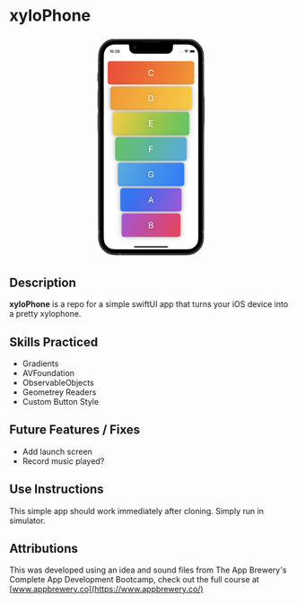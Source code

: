 # xyloPhone

<p align="center">
  <img src="https://github.com/PhilomathMac/xyloPhone/blob/main/PortfolioImage.png?raw=true" alt="xylophone screenshot" width="200"/>
</p>

## Description
**xyloPhone** is a repo for a simple swiftUI app that turns your iOS device into a pretty xylophone. 

## Skills Practiced

* Gradients
* AVFoundation
* ObservableObjects
* Geometrey Readers
* Custom Button Style

## Future Features / Fixes
* Add launch screen
* Record music played?

## Use Instructions

This simple app should work immediately after cloning. Simply run in simulator.

## Attributions

This was developed using an idea and sound files from The App Brewery's Complete App Development Bootcamp, check out the full course at [www.appbrewery.co](https://www.appbrewery.co/)
